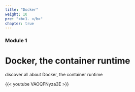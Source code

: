 ```yaml
---
title: "Docker"
weight: 10
pre: "<b>1. </b>"
chapter: true
---
```


### Module 1

# Docker, the container runtime

discover all about Docker, the container runtime


{{< youtube VAOQFNyza3E  >}}

